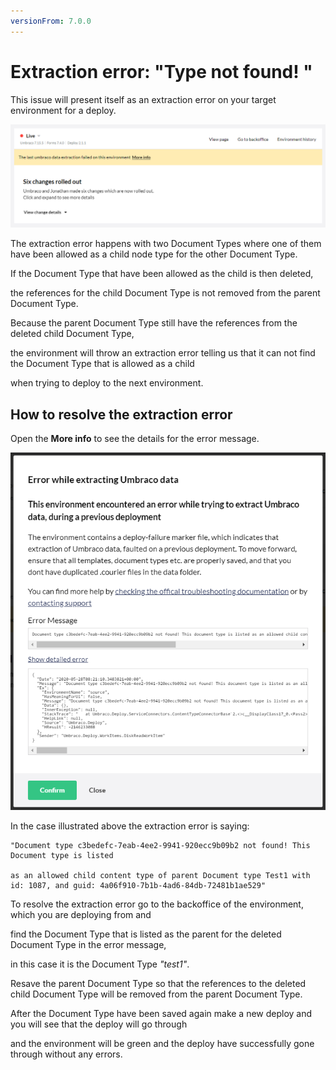 ```yaml
---
versionFrom: 7.0.0
---
```


# Extraction error: "Type not found! "

This issue will present itself as an extraction error on your target environment for a deploy.

![Extraction error on Live](images/Error_Environment.png)

The extraction error happens with two Document Types where one of them have been allowed as a child node type for  the other Document Type.

If the Document Type that have been allowed as the child is then deleted,

the references for the child Document Type is not removed from the parent Document Type.

Because the parent Document Type still have the references from the deleted child Document Type,

the environment will throw an extraction error telling us that it can not find the Document Type that is allowed as a child

when trying to deploy to the next environment.

## How to resolve the extraction error

Open the **More info** to see the details for the error message.

![Extraction error on Live](images/Extraction_error.png)

In the case illustrated above the extraction error is saying:

    "Document type c3bedefc-7eab-4ee2-9941-920ecc9b09b2 not found! This Document type is listed
    
    as an allowed child content type of parent Document type Test1 with id: 1087, and guid: 4a06f910-7b1b-4ad6-84db-72481b1ae529"

To resolve the extraction error go to the backoffice of the environment, which you are deploying from and

find the Document Type that is listed as the parent for the deleted Document Type in the error message,

in this case it is the Document Type *"test1"*.

Resave the parent Document Type so that the references to the deleted child Document Type will be removed from the parent Document Type.

After the Document Type have been saved again make a new deploy and you will see that the deploy will go through

and the environment will be green and the deploy have successfully gone through without any errors.
